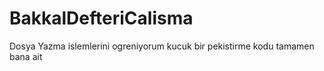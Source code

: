# BakkalDefteriCalisma
 Dosya Yazma islemlerini ogreniyorum kucuk bir pekistirme kodu tamamen bana ait
